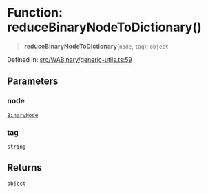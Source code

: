 # Function: reduceBinaryNodeToDictionary()

> **reduceBinaryNodeToDictionary**(`node`, `tag`): `object`

Defined in: [src/WABinary/generic-utils.ts:59](https://github.com/Fokusdotid/Baileys/blob/6a8e2076fa4119b2d5152250d579a4fbed394533/src/WABinary/generic-utils.ts#L59)

## Parameters

### node

[`BinaryNode`](../type-aliases/BinaryNode.md)

### tag

`string`

## Returns

`object`
